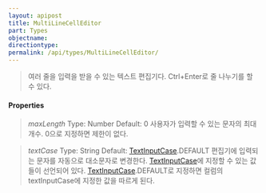```yaml
---
layout: apipost
title: MultiLineCellEditor
part: Types
objectname: 
directiontype: 
permalink: /api/types/MultiLineCellEditor/
---
```



> 여러 줄을 입력을 받을 수 있는 텍스트 편집기다. 
> Ctrl+Enter로 줄 나누기를 할 수 있다.

#### Properties

> *maxLength*
> Type: Number
> Default: 0
> 사용자가 입력할 수 있는 문자의 최대 개수. 0으로 지정하면 제한이 없다.


> *textCase*
> Type: String
> Default: [TextInputCase](/api/types/).DEFAULT
> 편집기에 입력되는 문자를 자동으로 대소문자로 변경한다. [TextInputCase](/api/types/)에 지정할 수 있는 값들이 선언되어 있다. [TextInputCase](/api/types/).DEFAULT로 지정하면 컬럼의 textInputCase에 지정한 값을 따르게 된다.

